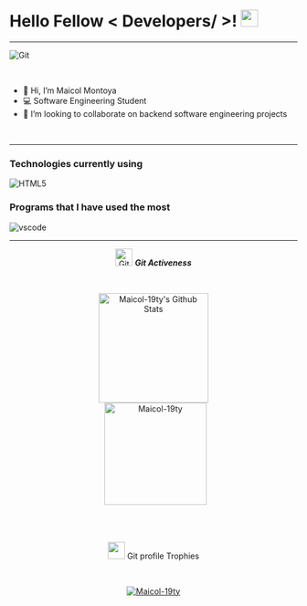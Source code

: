 <h1> Hello Fellow < Developers/ >! <img src = "https://raw.githubusercontent.com/MartinHeinz/MartinHeinz/master/wave.gif" width = 30px> </h1>
<p align='center'>
</p>

---

<p aling='center'>
	<img src="[https://giphy.com/embed/w5FYGMasjI7pgq0cV6](https://media.giphy.com/media/v1.Y2lkPTc5MGI3NjExNWR1NWlzZmo3d253ZzNqNnBjdWZpcTJtMzN3aHRmM3RmaHIxaWNoNyZlcD12MV9pbnRlcm5hbF9naWZfYnlfaWQmY3Q9cw/w5FYGMasjI7pgq0cV6/giphy.gif)" alt="Git">
</p>	
		
<br>	
	 
- 👋 Hi, I’m Maicol Montoya
- 💻 Software Engineering Student
- 👯 I’m looking to collaborate on backend software engineering projects   

<br>	

---

### Technologies currently using

<div>
	
  <img  alt="HTML5" src="https://skillicons.dev/icons?i=java,js,html,css,nodejs,mongodb,git,gitlab,github"/>

### Programs that I have used the most

<div>
  <img  alt="vscode" src="https://skillicons.dev/icons?i=idea,vscode,"/> 
</div>

---


<p align="center">
 <img src="https://media.giphy.com/media/W5eoZHPpUx9sapR0eu/giphy.gif" width="30" alt="Git"/>&nbsp;<i><b>Git Activeness</b></i>
</p>
  
<br/>
  <p align="center">
    <a href="https://github.com/anuraghazra/github-readme-stats"><img alt="Maicol-19ty's Github Stats" src="https://github-readme-stats.vercel.app/api?username=Maicol-19ty&show_icons=true&count_private=true&theme=algolia" height="192px"/></a>
<br/>
  &nbsp;
	<img src="https://github-readme-stats.vercel.app/api/top-langs?username=Maicol-19ty&show_icons=true&locale=en&layout=compact&theme=algolia" alt="Maicol-19ty" height="179px"/>
  <br/>
  </p>  


<br><br>

<p align="center">
 <img src="https://media.giphy.com/media/QaMcXSekUWx7aogAUr/giphy.gif" width="30" />&nbsp;Git profile Trophies
</p>
<br>

<p align="center">
 <a href="https://github.com/ryo-ma/github-profile-trophy">
  <img src="https://github-profile-trophy.vercel.app/?username=Maicol-19ty&layout=compact&theme=algolia" alt="Maicol-19ty" />
 </a>
</p>
